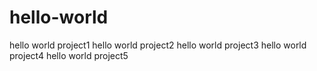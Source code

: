 # hello-world
hello world project1
hello world project2
hello world project3
hello world project4
hello world project5
